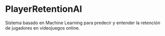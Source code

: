 # PlayerRetentionAI
Sistema basado en Machine Learning para predecir y entender la retención de jugadores en videojuegos online.

